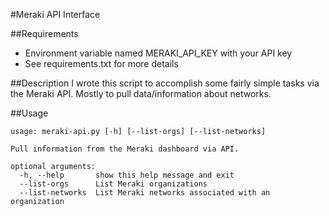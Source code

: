 #Meraki API Interface

##Requirements
* Environment variable named MERAKI_API_KEY with your API key
* See requirements.txt for more details

##Description
I wrote this script to accomplish some fairly simple tasks via the Meraki API. Mostly to pull data/information about networks.

##Usage
~~~~
usage: meraki-api.py [-h] [--list-orgs] [--list-networks]

Pull information from the Meraki dashboard via API.

optional arguments:
  -h, --help       show this help message and exit
  --list-orgs      List Meraki organizations
  --list-networks  List Meraki networks associated with an organization
~~~~